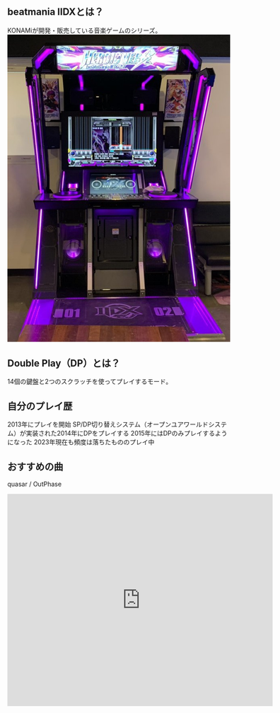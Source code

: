 ## beatmania IIDXとは？

KONAMiが開発・販売している音楽ゲームのシリーズ。
![beatmania IIDX](/pictures/iidxlm.jpg)

## Double Play（DP）とは？

14個の鍵盤と2つのスクラッチを使ってプレイするモード。

## 自分のプレイ歴

2013年にプレイを開始
SP/DP切り替えシステム（オープンユアワールドシステム）が実装された2014年にDPをプレイする
2015年にはDPのみプレイするようになった
2023年現在も頻度は落ちたもののプレイ中

## おすすめの曲

quasar / OutPhase

<iframe width="600" height="480" src="https://www.youtube.com/embed/JuXy7S0zwpc" title="Beatmania IIDX - quasar DPA" frameborder="0" allow="accelerometer; autoplay; clipboard-write; encrypted-media; gyroscope; picture-in-picture; web-share" allowfullscreen></iframe>